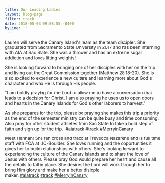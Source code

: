 ```yaml
---
title: Our Leading Ladies
layout: blog-page
filter: track
date: 2018-05-03 09:08:55 -0400
byLine: ''
---
```

Lauren will serve the Canary Island's team as the team discipler. She graduated from Sacramento State University in 2017 and has been interning with AIA at Sac State. She was a thrower and has an extreme sugar addiction and loves lifting weights!

She is looking forward to bringing one of her disciples with her on the trip and living out the Great Commission together (Matthew 28:18-20). She is also excited to experience a new culture and learning more about God's character and who He is through His people.

"I am boldly praying for the Lord to allow me to have a conversation that leads to a decision for Christ. I am also praying he uses us to open doors and hearts in the Canary Islands for God's other laborers to harvest."

As she prepares for the trip, please be praying she makes this trip a priority as the end of the semester ministry can be quite busy and time consuming. Also pray for other student athletes from Sac State to take a bold step of faith and sign up for the trip.  [#aiatrack](https://www.facebook.com/hashtag/aiatrack?source=feed_text) [#track](https://www.facebook.com/hashtag/track?source=feed_text) [#MerryinCanary](https://www.facebook.com/hashtag/merryincanary?source=feed_text)

Meet Hannah! She ran cross and track at Trevecca Nazarene and is full time staff with FCA at UC-Boulder. She loves running and the opportunities it gives her to build relationships with others. She's looking forward to experiencing the culture of the Canary Islands and to share the love of Jesus with others. Please pray God would prepare her heart and cause all the details to fall in place. She desires the Lord will work through her to bring Him glory and make her a better disicple maker. [#aiatrack](https://www.facebook.com/hashtag/aiatrack?source=feed_text) [#track](https://www.facebook.com/hashtag/track?source=feed_text) [#MerryinCanary](https://www.facebook.com/hashtag/merryincanary?source=feed_text)  
